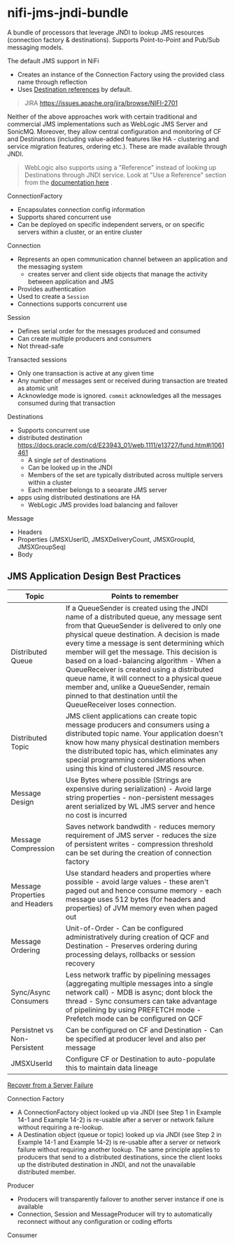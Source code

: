 # nifi-jms-jndi-bundle

A bundle of processors that leverage JNDI to lookup JMS resources (connection factory &amp; destinations). Supports Point-to-Point and Pub/Sub messaging models.

The default JMS support in NiFi

- Creates an instance of the Connection Factory using the provided class name through reflection
- Uses [Destination references](https://docs.oracle.com/cd/E23943_01/web.1111/e13727/implement.htm#JMSPG203) by default.

> JIRA https://issues.apache.org/jira/browse/NIFI-2701

Neither of the above approaches work with certain traditional and commercial JMS implementations such as WebLogic JMS Server and SonicMQ.
Moreover, they allow central configuration and monitoring of CF and Destinations
(including value-added features like HA - clustering and service migration features, ordering etc.).
These are made available through JNDI.

> WebLogic also supports using a "Reference" instead of looking up Destinations through JNDI service.
> Look at "Use a Reference" section from the [documentation here](https://docs.oracle.com/cd/E23943_01/web.1111/e13727/implement.htm#JMSPG203) .

ConnectionFactory
- Encapsulates connection config information 
- Supports shared concurrent use 
- Can be deployed on specific independent servers, or on specific servers within a cluster, or an entire cluster

Connection
- Represents an open communication channel between an application and the messaging system
    - creates server and client side objects that manage the activity between application and JMS
- Provides authentication    
- Used to create a `Session`
- Connections supports concurrent use

Session
- Defines serial order for the messages produced and consumed
- Can create multiple producers and consumers
- Not thread-safe

Transacted sessions
- Only one transaction is active at any given time
- Any number of messages sent or received during transaction are treated as atomic unit
- Acknowledge mode is ignored. `commit` acknowledges all the messages consumed during that transaction

Destinations
- Supports concurrent use
- distributed destination https://docs.oracle.com/cd/E23943_01/web.1111/e13727/fund.htm#i1061461
    - A single *set* of destinations
    - Can be looked up in the JNDI
    - Members of the set are typically distributed across multiple servers within a cluster
    - Each member belongs to a seoarate JMS server
- apps using distributed destinations are HA
    - WebLogic JMS provides load balancing and failover
    
Message
- Headers
- Properties (JMSXUserID, JMSXDeliveryCount, JMSXGroupId, JMSXGroupSeq)
- Body

## JMS Application Design Best Practices

| Topic | Points to remember |
|-------|--------------------|
| Distributed Queue | If a QueueSender is created using the JNDI name of a distributed queue, any message sent from that QueueSender is delivered to only one physical queue destination. A decision is made every time a message is sent determining which member will get the message. This decision is based on a load-balancing algorithm - When a QueueReceiver is created using a distributed queue name, it will connect to a physical queue member and, unlike a QueueSender, remain pinned to that destination until the QueueReceiver loses connection.|
| Distributed Topic | JMS client applications can create topic message producers and consumers using a distributed topic name. Your application doesn't know how many physical destination members the distributed topic has, which eliminates any special programming considerations when using this kind of clustered JMS resource.|
| Message Design | Use Bytes where possible (Strings are expensive during serialization) - Avoid large string properties - non-persistent messages arent serialized by WL JMS server and hence no cost is incurred|
| Message Compression | Saves network bandwdith - reduces memory requirement of JMS server - reduces the size of persistent writes  - compression threshold can be set during the creation of connection factory |
| Message Properties and Headers | Use standard headers and properties where possible - avoid large values - these aren't paged out and hence consume memory - each message uses 512 bytes (for headers and properties) of JVM memory even when paged out |
| Message Ordering| Unit-of-Order - Can be configured administratively during creation of QCF and Destination - Preserves ordering during processing delays, rollbacks or session recovery|
| Sync/Async Consumers | Less network traffic by pipelining messages (aggregating multiple messages into a single network call) - MDB is async; dont block the thread - Sync consumers can take advantage of pipelining by using PREFETCH mode - Prefetch mode can be configured on QCF |
| Persistnet vs Non-Persistent | Can be configured on CF and Destination - Can be specified at producer level and also per message |
| JMSXUserId | Configure CF or Destination to auto-populate this to maintain data lineage |

[Recover from a Server Failure](https://docs.oracle.com/cd/E23943_01/web.1111/e13727/recover.htm)

Connection Factory
- A ConnectionFactory object looked up via JNDI (see Step 1 in Example 14-1 and Example 14-2) is re-usable after a server or network failure without requiring a re-lookup.
- A Destination object (queue or topic) looked up via JNDI (see Step 2 in Example 14-1 and Example 14-2) is re-usable after a server or network failure without requiring another lookup. The same principle applies to producers that send to a distributed destinations, since the client looks up the distributed destination in JNDI, and not the unavailable distributed member.


Producer
- Producers will transparently failover to another server instance if one is available
- Connection, Session and MessageProducer will try to automatically reconnect without any configuration or coding efforts

Consumer